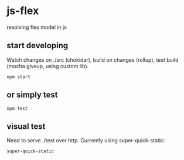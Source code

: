 # js-flex

resolving flex model in js

## start developing
Watch changes on ./src (chokidar), build on changes (rollup), test build (mocha giveup, using custom lib).
```
npm start
```

## or simply test
```
npm test
```

## visual test
Need to serve ./test over http. Currently using super-quick-static:

```
super-quick-static
```
